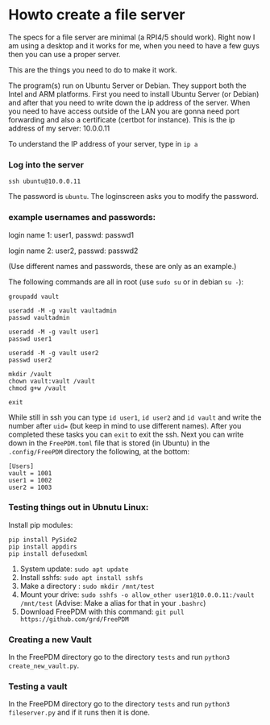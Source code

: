 # Howto create a file server
The specs for a file server are minimal (a RPI4/5 should work). Right now I am using a desktop and it works for me, when you need to have a few guys then you can use a proper server. 

This are the things you need to do to make it work.

The program(s) run on Ubuntu Server or Debian. They support both the Intel and ARM platforms.
First you need to install Ubuntu Server (or Debian) and after that you need to write down the ip address of the server. When you need to have access outside of the LAN you are gonna need port forwarding and also a certificate (certbot for instance). This is the ip address of my server: 10.0.0.11 

To understand the IP address of your server, type in `ip a`

### Log into the server
`ssh ubuntu@10.0.0.11`

The password is `ubuntu`. The loginscreen asks you to modify the password.


### example usernames and passwords:

login name 1: user1, passwd: passwd1

login name 2: user2, passwd: passwd2

(Use different names and passwords, these are only as an example.)


The following commands are all in root (use `sudo su` or in debian `su -`):

```
groupadd vault

useradd -M -g vault vaultadmin
passwd vaultadmin

useradd -M -g vault user1
passwd user1

useradd -M -g vault user2
passwd user2

mkdir /vault
chown vault:vault /vault
chmod g+w /vault

exit
```

While still in ssh you can type `id user1`, `id user2` and `id vault` and write the number after `uid=` (but keep in mind to use different names). After you completed these tasks you can `exit` to exit the ssh. Next you can write down in the `FreePDM.toml` file that is stored (in Ubuntu) in the `.config/FreePDM` directory the following, at the bottom:

```
[Users]
vault = 1001
user1 = 1002
user2 = 1003
```

### Testing things out in Ubnutu Linux: 

Install pip modules:
```
pip install PySide2
pip install appdirs
pip install defusedxml
```

1. System update: `sudo apt update`
1. Install sshfs: `sudo apt install sshfs`
1. Make a directory : `sudo mkdir /mnt/test`
1. Mount your drive: `sudo sshfs -o allow_other user1@10.0.0.11:/vault /mnt/test` (Advise: Make a alias for that in your `.bashrc`)
1. Download FreePDM with this command: `git pull https://github.com/grd/FreePDM` 

### Creating a new Vault

In the FreePDM directory go to the directory `tests` and run `python3 create_new_vault.py`. 

### Testing a vault

In the FreePDM directory go to the directory `tests` and run `python3 fileserver.py` and if it runs then it is done.
